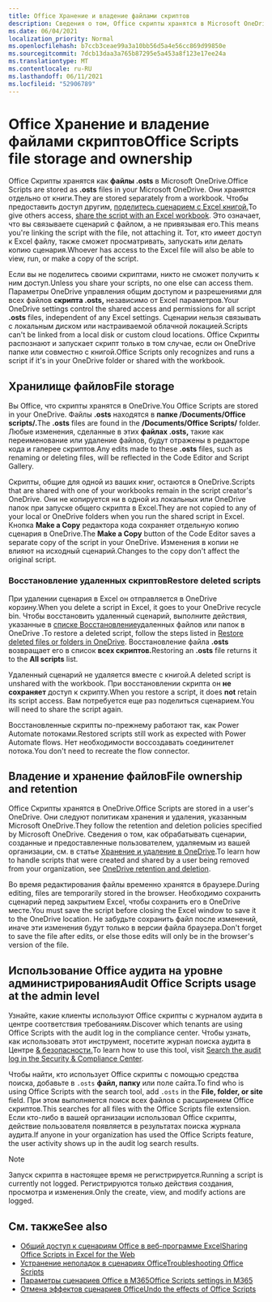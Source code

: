 ```yaml
---
title: Office Хранение и владение файлами скриптов
description: Сведения о том, Office скрипты хранятся в Microsoft OneDrive и передаются между владельцами.
ms.date: 06/04/2021
localization_priority: Normal
ms.openlocfilehash: b7ccb3ceae99a3a10bb56d5a4e56cc869d99850e
ms.sourcegitcommit: 7dcb13daa3a765b87295e5a453a8f123e17ee24a
ms.translationtype: MT
ms.contentlocale: ru-RU
ms.lasthandoff: 06/11/2021
ms.locfileid: "52906789"
---
```

# <a name="office-scripts-file-storage-and-ownership"></a><span data-ttu-id="276ac-103">Office Хранение и владение файлами скриптов</span><span class="sxs-lookup"><span data-stu-id="276ac-103">Office Scripts file storage and ownership</span></span>

<span data-ttu-id="276ac-104">Office Скрипты хранятся как **файлы .osts** в Microsoft OneDrive.</span><span class="sxs-lookup"><span data-stu-id="276ac-104">Office Scripts are stored as **.osts** files in your Microsoft OneDrive.</span></span> <span data-ttu-id="276ac-105">Они хранятся отдельно от книги.</span><span class="sxs-lookup"><span data-stu-id="276ac-105">They are stored separately from a workbook.</span></span> <span data-ttu-id="276ac-106">Чтобы предоставить доступ другим, [поделитесь сценарием с Excel книгой.](excel.md#sharing-scripts)</span><span class="sxs-lookup"><span data-stu-id="276ac-106">To give others access, [share the script with an Excel workbook](excel.md#sharing-scripts).</span></span> <span data-ttu-id="276ac-107">Это означает, что вы связываете сценарий с файлом, а не привязывая его.</span><span class="sxs-lookup"><span data-stu-id="276ac-107">This means you're linking the script with the file, not attaching it.</span></span> <span data-ttu-id="276ac-108">Тот, кто имеет доступ к Excel файлу, также сможет просматривать, запускать или делать копию сценария.</span><span class="sxs-lookup"><span data-stu-id="276ac-108">Whoever has access to the Excel file will also be able to view, run, or make a copy of the script.</span></span>

<span data-ttu-id="276ac-109">Если вы не поделитесь своими скриптами, никто не сможет получить к ним доступ.</span><span class="sxs-lookup"><span data-stu-id="276ac-109">Unless you share your scripts, no one else can access them.</span></span> <span data-ttu-id="276ac-110">Параметры OneDrive управления общим доступом и разрешениями для всех файлов **скрипта .osts,** независимо от Excel параметров.</span><span class="sxs-lookup"><span data-stu-id="276ac-110">Your OneDrive settings control the shared access and permissions for all script **.osts** files, independent of any Excel settings.</span></span> <span data-ttu-id="276ac-111">Сценарии нельзя связывать с локальным диском или настраиваемой облачной локацией.</span><span class="sxs-lookup"><span data-stu-id="276ac-111">Scripts can't be linked from a local disk or custom cloud locations.</span></span> <span data-ttu-id="276ac-112">Office Скрипты распознают и запускает скрипт только в том случае, если он OneDrive папке или совместно с книгой.</span><span class="sxs-lookup"><span data-stu-id="276ac-112">Office Scripts only recognizes and runs a script if it's in your OneDrive folder or shared with the workbook.</span></span>

## <a name="file-storage"></a><span data-ttu-id="276ac-113">Хранилище файлов</span><span class="sxs-lookup"><span data-stu-id="276ac-113">File storage</span></span>

<span data-ttu-id="276ac-114">Вы Office, что скрипты хранятся в OneDrive.</span><span class="sxs-lookup"><span data-stu-id="276ac-114">You Office Scripts are stored in your OneDrive.</span></span> <span data-ttu-id="276ac-115">Файлы **.osts** находятся в **папке /Documents/Office scripts/.**</span><span class="sxs-lookup"><span data-stu-id="276ac-115">The **.osts** files are found in the **/Documents/Office Scripts/** folder.</span></span> <span data-ttu-id="276ac-116">Любые изменения, сделанные в этих **файлах .osts,** такие как переименование или удаление файлов, будут отражены в редакторе кода и галерее скриптов.</span><span class="sxs-lookup"><span data-stu-id="276ac-116">Any edits made to these **.osts** files, such as renaming or deleting files, will be reflected in the Code Editor and Script Gallery.</span></span>

<span data-ttu-id="276ac-117">Скрипты, общие для одной из ваших книг, остаются в OneDrive.</span><span class="sxs-lookup"><span data-stu-id="276ac-117">Scripts that are shared with one of your workbooks remain in the script creator's OneDrive.</span></span> <span data-ttu-id="276ac-118">Они не копируется ни в одной из локальных или OneDrive папок при запуске общего скрипта в Excel.</span><span class="sxs-lookup"><span data-stu-id="276ac-118">They are not copied to any of your local or OneDrive folders when you run the shared script in Excel.</span></span> <span data-ttu-id="276ac-119">Кнопка **Make a Copy** редактора кода сохраняет отдельную копию сценария в OneDrive.</span><span class="sxs-lookup"><span data-stu-id="276ac-119">The **Make a Copy** button of the Code Editor saves a separate copy of the script in your OneDrive.</span></span> <span data-ttu-id="276ac-120">Изменения в копии не влияют на исходный сценарий.</span><span class="sxs-lookup"><span data-stu-id="276ac-120">Changes to the copy don't affect the original script.</span></span>

### <a name="restore-deleted-scripts"></a><span data-ttu-id="276ac-121">Восстановление удаленных скриптов</span><span class="sxs-lookup"><span data-stu-id="276ac-121">Restore deleted scripts</span></span>

<span data-ttu-id="276ac-122">При удалении сценария в Excel он отправляется в OneDrive корзину.</span><span class="sxs-lookup"><span data-stu-id="276ac-122">When you delete a script in Excel, it goes to your OneDrive recycle bin.</span></span> <span data-ttu-id="276ac-123">Чтобы восстановить удаленный сценарий, выполните действия, указанные в [списке Восстановление](https://support.microsoft.com/office/restore-deleted-files-or-folders-in-onedrive-949ada80-0026-4db3-a953-c99083e6a84f)удаленных файлов или папок в OneDrive .</span><span class="sxs-lookup"><span data-stu-id="276ac-123">To restore a deleted script, follow the steps listed in [Restore deleted files or folders in OneDrive](https://support.microsoft.com/office/restore-deleted-files-or-folders-in-onedrive-949ada80-0026-4db3-a953-c99083e6a84f).</span></span> <span data-ttu-id="276ac-124">Восстановление файла **.osts** возвращает его в список **всех скриптов.**</span><span class="sxs-lookup"><span data-stu-id="276ac-124">Restoring an **.osts** file returns it to the **All scripts** list.</span></span>

<span data-ttu-id="276ac-125">Удаленный сценарий не удаляется вместе с книгой.</span><span class="sxs-lookup"><span data-stu-id="276ac-125">A deleted script is unshared with the workbook.</span></span> <span data-ttu-id="276ac-126">При восстановлении скрипта он **не сохраняет** доступ к скрипту.</span><span class="sxs-lookup"><span data-stu-id="276ac-126">When you restore a script, it does **not** retain its script access.</span></span> <span data-ttu-id="276ac-127">Вам потребуется еще раз поделиться сценарием.</span><span class="sxs-lookup"><span data-stu-id="276ac-127">You will need to share the script again.</span></span>

<span data-ttu-id="276ac-128">Восстановленные скрипты по-прежнему работают так, как Power Automate потоками.</span><span class="sxs-lookup"><span data-stu-id="276ac-128">Restored scripts still work as expected with Power Automate flows.</span></span> <span data-ttu-id="276ac-129">Нет необходимости воссоздавать соединителет потока.</span><span class="sxs-lookup"><span data-stu-id="276ac-129">You don't need to recreate the flow connector.</span></span>

## <a name="file-ownership-and-retention"></a><span data-ttu-id="276ac-130">Владение и хранение файлов</span><span class="sxs-lookup"><span data-stu-id="276ac-130">File ownership and retention</span></span>

<span data-ttu-id="276ac-131">Office Скрипты хранятся в OneDrive.</span><span class="sxs-lookup"><span data-stu-id="276ac-131">Office Scripts are stored in a user's OneDrive.</span></span> <span data-ttu-id="276ac-132">Они следуют политикам хранения и удаления, указанным Microsoft OneDrive.</span><span class="sxs-lookup"><span data-stu-id="276ac-132">They follow the retention and deletion policies specified by Microsoft OneDrive.</span></span> <span data-ttu-id="276ac-133">Сведения о том, как обрабатывать сценарии, созданные и предоставленные пользователем, удаляемым из вашей организации, см. в статье [Хранение и удаление в OneDrive](/onedrive/retention-and-deletion).</span><span class="sxs-lookup"><span data-stu-id="276ac-133">To learn how to handle scripts that were created and shared by a user being removed from your organization, see [OneDrive retention and deletion](/onedrive/retention-and-deletion).</span></span>

<span data-ttu-id="276ac-134">Во время редактирования файлы временно хранятся в браузере.</span><span class="sxs-lookup"><span data-stu-id="276ac-134">During editing, files are temporarily stored in the browser.</span></span> <span data-ttu-id="276ac-135">Необходимо сохранить сценарий перед закрытием Excel, чтобы сохранить его в OneDrive месте.</span><span class="sxs-lookup"><span data-stu-id="276ac-135">You must save the script before closing the Excel window to save it to the OneDrive location.</span></span> <span data-ttu-id="276ac-136">Не забудьте сохранить файл после изменений, иначе эти изменения будут только в версии файла браузера.</span><span class="sxs-lookup"><span data-stu-id="276ac-136">Don't forget to save the file after edits, or else those edits will only be in the browser's version of the file.</span></span>

## <a name="audit-office-scripts-usage-at-the-admin-level"></a><span data-ttu-id="276ac-137">Использование Office аудита на уровне администрирования</span><span class="sxs-lookup"><span data-stu-id="276ac-137">Audit Office Scripts usage at the admin level</span></span>

<span data-ttu-id="276ac-138">Узнайте, какие клиенты используют Office скрипты с журналом аудита в центре соответствия требованиям.</span><span class="sxs-lookup"><span data-stu-id="276ac-138">Discover which tenants are using Office Scripts with the audit log in the compliance center.</span></span> <span data-ttu-id="276ac-139">Чтобы узнать, как использовать этот инструмент, посетите журнал поиска аудита в Центре [& безопасности.](/microsoft-365/compliance/search-the-audit-log-in-security-and-compliance?view=o365-worldwide&preserve-view=true#search-the-audit-log)</span><span class="sxs-lookup"><span data-stu-id="276ac-139">To learn how to use this tool, visit [Search the audit log in the Security & Compliance Center](/microsoft-365/compliance/search-the-audit-log-in-security-and-compliance?view=o365-worldwide&preserve-view=true#search-the-audit-log).</span></span>

<span data-ttu-id="276ac-140">Чтобы найти, кто использует Office скрипты с помощью средства поиска, добавьте в `.osts` **файл, папку** или поле сайта.</span><span class="sxs-lookup"><span data-stu-id="276ac-140">To find who is using Office Scripts with the search tool, add `.osts` in the **File, folder, or site** field.</span></span> <span data-ttu-id="276ac-141">При этом выполняется поиск всех файлов с расширением Office скриптов.</span><span class="sxs-lookup"><span data-stu-id="276ac-141">This searches for all files with the Office Scripts file extension.</span></span> <span data-ttu-id="276ac-142">Если кто-либо в вашей организации использовал Office скрипты, действие пользователя появляется в результатах поиска журнала аудита.</span><span class="sxs-lookup"><span data-stu-id="276ac-142">If anyone in your organization has used the Office Scripts feature, the user activity shows up in the audit log search results.</span></span>

> [!NOTE]
> <span data-ttu-id="276ac-143">Запуск скрипта в настоящее время не регистрируется.</span><span class="sxs-lookup"><span data-stu-id="276ac-143">Running a script is currently not logged.</span></span> <span data-ttu-id="276ac-144">Регистрируются только действия создания, просмотра и изменения.</span><span class="sxs-lookup"><span data-stu-id="276ac-144">Only the create, view, and modify actions are logged.</span></span>

## <a name="see-also"></a><span data-ttu-id="276ac-145">См. также</span><span class="sxs-lookup"><span data-stu-id="276ac-145">See also</span></span>

- [<span data-ttu-id="276ac-146">Общий доступ к сценариям Office в веб-программе Excel</span><span class="sxs-lookup"><span data-stu-id="276ac-146">Sharing Office Scripts in Excel for the Web</span></span>](https://support.microsoft.com/office/sharing-office-scripts-in-excel-for-the-web-226eddbc-3a44-4540-acfe-fccda3d1122b)
- [<span data-ttu-id="276ac-147">Устранение неполадок в сценариях Office</span><span class="sxs-lookup"><span data-stu-id="276ac-147">Troubleshooting Office Scripts</span></span>](../testing/troubleshooting.md)
- [<span data-ttu-id="276ac-148">Параметры сценариев Office в M365</span><span class="sxs-lookup"><span data-stu-id="276ac-148">Office Scripts settings in M365</span></span>](https://support.office.com/article/office-scripts-settings-in-m365-19d3c51a-6ca2-40ab-978d-60fa49554dcf)
- [<span data-ttu-id="276ac-149">Отмена эффектов сценариев Office</span><span class="sxs-lookup"><span data-stu-id="276ac-149">Undo the effects of Office Scripts</span></span>](../testing/undo.md)

